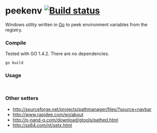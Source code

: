 ﻿# peekenv [![Build status](https://ci.appveyor.com/api/projects/status/hrtwo6hrx10d7i88?svg=true)](https://ci.appveyor.com/project/tischda/peekenv)

Windows utility written in [Go](https://www.golang.org) to peek
environment variables from the registry.

### Compile

Tested with GO 1.4.2. There are no dependencies.

~~~
go build
~~~

### Usage

~~~


~~~

### Other setters

* http://sourceforge.net/projects/pathmanager/files/?source=navbar
* http://www.rapidee.com/en/about
* http://p-nand-q.com/download/gtools/pathed.html
* http://ss64.com/nt/setx.html
